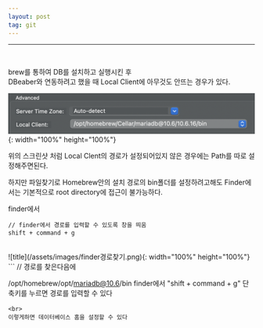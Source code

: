 ```yaml
---
layout: post
tag: git
---
```

***
<br>

brew를 통하여 DB를 설치하고 실행시킨 후   
DBeaber와 연동하려고 했을 때 Local Client에 아무것도 안뜨는 경우가 있다.

![title](/assets/images/DBeaverConnect.png){: width="100%" height="100%"}

위의 스크린샷 처럼 Local Clent의 경로가 설정되어있지 않은 경우에는 
Path를 따로 설정해주면된다.  

하지만 파일찾기로 Homebrew안의 설치 경로의 bin폴더를 설정하려고해도 Finder에서는
기본적으로 root directory에 접근이 불가능하다.  

finder에서
```
// finder에서 경로를 입력할 수 있도록 창을 띄움
shift + command + g 
```
<br>
![title](/assets/images/finder경로찾기.png){: width="100%" height="100%"}  
```
// 경로를 찾은다음에

/opt/homebrew/opt/mariadb@10.6/bin
finder에서 "shift + command + g" 단축키를 누르면
경로를 입력할 수 있다
```
<br>
이렇게하면 데이터베이스 홈을 설정할 수 있다